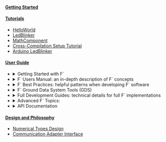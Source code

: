 
<h4><a href="/fprime/INSTALL.html">Getting Started</a></h4>
  <ul>
    <!-- empty list for consistent spacing between items -->
  </ul>
<h4><a href="/fprime/Tutorials/README.html">Tutorials</a></h4>
    <ul>
      <li><a href="https://fprime-community.github.io/fprime-tutorial-hello-world/">HelloWorld</a></li>
      <li><a href="https://fprime-community.github.io/fprime-workshop-led-blinker/">LedBlinker</a></li>
      <li><a href="https://fprime-community.github.io/fprime-tutorial-math-component/">MathComponent</a></li>
      <li><a href="/fprime/Tutorials/CrossCompilationSetup/">Cross-Compilation Setup Tutorial</a></li>
      <li><a href="https://fprime-community.github.io/fprime-tutorial-arduino-blinker/">Arduino LedBlinker</a></li>
    </ul>
<h4><a href="/fprime/UsersGuide/guide.html">User Guide</a></h4>
    <ul>
        <li>
          <details>
            <summary>Getting Started with F´</summary>
              <ul>
                <li><a href="/fprime/">What is F´: a brief introduction</a></li>
                <li><a href="/fprime/INSTALL.html">Installing F´</a></li>
                <li><a href="/fprime/UsersGuide/user/autocomplete.html">Installing F´ Console Autocomplete</a></li>
                <li><a href="/fprime/Tutorials/README.html">Tutorials: A Hands On Guide to F´</a></li>
              </ul>
          </details>
        </li>
        <li>
          <details>
            <summary>F´ Users Manual: an in-depth description of F´ concepts</summary>
              <ul>
                <li><a href="/fprime/UsersGuide/user/full-intro.html">A More Complete Introduction to F´</a></li>
                <li><a href="/fprime/UsersGuide/user/proj-dep.html">Projects and Deployments</a></li>
                <li><a href="/fprime/UsersGuide/user/port-comp-top.html">Core Constructs: Ports, Components, and Topologies</a></li>
                <li><a href="/fprime/UsersGuide/user/enum-arr-ser.html">Data Types and Data Structures: Primitive Types, Enums, Arrays, and Serializables</a></li>
                <li><a href="/fprime/UsersGuide/user/cmd-evt-chn-prm.html">Data Constructs: Commands, Events, Channels, and Parameters</a></li>
                <li><a href="/fprime/UsersGuide/user/unit-testing.html">Unit Testing F´ Components</a></li>
              </ul>
          </details>
        </li>
        <li>
          <details>
            <summary>F´ Best Practices: helpful patterns when developing F´ software</summary>
              <ul>
                <li><a href="/fprime/UsersGuide/best/development-practice.html">F´ Development Process</a></li>
                <li><a href="/fprime/UsersGuide/best/app-man-drv.html">Application, Manager, Driver Pattern</a></li>
                <li><a href="/fprime/UsersGuide/best/ground-interface.html">Ground Interface</a></li>
                <li><a href="/fprime/UsersGuide/best/rate-group.html">Rate Groups and Timeliness</a></li>
                <li><a href="/fprime/UsersGuide/best/dynamic-memory.html">Dynamic Memory and Buffer Management</a></li>
                <li><a href="/fprime/UsersGuide/best/hub-pattern.html">A Quick Look at the Hub Pattern</a></li>
                <li><a href="/fprime/UsersGuide/best/documentation.html">Documenting F´ Projects</a></li>
                <li><a href="/fprime/UsersGuide/dev/code-style.html">Code and Style Guidelines</a></li>
              </ul>
          </details>
        </li>
        <li>
          <details>
            <summary>F´ Ground Data System Tools (GDS)</summary>
              <ul>
                <li><a href="/fprime/UsersGuide/gds/gds-introduction.html">A Brief Guide to the F´ Ground Data System</a></li>
                <li><a href="/fprime/UsersGuide/gds/gds-cli.html">The Discerning User’s Guide to the F´ GDS CLI</a></li>
                <li><a href="/fprime/UsersGuide/gds/gds-custom-dashboards.html">The GDS Dashboard</a></li>
                <li><a href="/fprime/UsersGuide/gds/seqgen.html">Sequencing in F´</a></li>
              </ul>
          </details>
        </li>
        <li>
          <details>
            <summary>Full Development Guides: technical details for full F´ implementations</summary>
              <ul>
                <li><a href="/fprime/UsersGuide/dev/configuring-fprime.html">Configuring F´</a></li>
                <li><a href="/fprime/UsersGuide/user/fpp-user-guide.html">F´ Modeling with FPP</a></li>
                <li><a href="/fprime/UsersGuide/dev/source-tree.html">A Tour of the Source Tree</a></li>
                <li><a href="/fprime/UsersGuide/dev/xml-specification.html">F´ XML Specifications</a></li>
                <li><a href="/fprime/UsersGuide/dev/implementation.html">F´ Implementation Classes</a></li>
                <li><a href="/fprime/UsersGuide/dev/building-topology.html">Constructing the F´ Topology</a></li>
                <li><a href="/fprime/UsersGuide/dev/assert.html">Asserts in F´</a></li>
                <li><a href="/fprime/UsersGuide/dev/gds-dashboard-reference.html">GDS Dashboard Reference</a></li>
                <li><a href="/fprime/UsersGuide/dev/testAPI/user_guide.html">Integration Test API</a></li>
                <li><a href="/fprime/UsersGuide/user/v3-migration-guide.html">v3 Migration Guide</a></li>
              </ul>
          </details>
        </li>
        <li>
          <details>
            <summary>Advanced F´ Topics:</summary>
              <ul>
                <li><a href="/fprime/UsersGuide/dev/py-dev.html">F´ Python Guidelines</a></li>
                <li><a href="/fprime/UsersGuide/dev/porting-guide.html">Porting F´ To a New Platform</a></li>
                <li><a href="/fprime/UsersGuide/dev/baremetal-multicore.html">F´ On Baremetal and Multi-Core Systems</a></li>
                <li><a href="/fprime/UsersGuide/dev/configure-ide.html">Configuring an IDE for Use With F´</a></li>
                <li><a href="/fprime/UsersGuide/dev/os-docs.html">OS Layer Description</a></li>
              </ul>
          </details>
        </li>
        <li>
          <details>
            <summary>API Documentation</summary>
              <ul>
                <li><a href="/fprime/UsersGuide/dev/gds-cli-dev.html">GDS CLI Design</a></li>
                <li><a href="./api/c++/html/index.html">C++ Documentation</a></li>
                <li><a href="./api/cmake/API.html">CMake User API</a></li>
              </ul>
          </details>
        </li>
    </ul>
<h4><a href="/fprime/Design/general.html">Design and Philosophy</a></h4>
      <ul>
        <li><a href="/fprime/Design/numerical-types.html">Numerical Types Design</a></li>
        <li><a href="/fprime/Design/communication-adapter-interface.html">Communication Adapter Interface</a></li>
      </ul>
